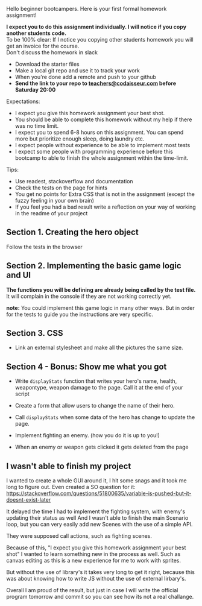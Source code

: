 
Hello beginner bootcampers. Here is your first formal homework  assignment!


**I expect you to do this assignment individually. I will notice if you copy another students code.**  
To be 100% clear: If I notice you copying other students homework you will get an invoice for the course.  
Don't discuss the homework in slack

- Download the starter files
- Make a local git repo and use it to track your work
- When you're done add a remote and push to your github
- **Send the link to your repo to teachers@codaisseur.com before Saturday 20:00**

Expectations:
- I expect you give this homework assignment your best shot.
- You should be able to complete this homework without my help if there was no time limit.
- I expect you to spend 6-8 hours on this assignment. You can spend more but prioritize enough sleep, doing laundry etc.
- I expect people without experience to be able to implement most tests
- I expect some people with programming experience before this bootcamp to able to finish the whole assignment within the time-limit.

Tips:
- Use readest, stackoverflow and documentation
- Check the tests on the page for hints
- You get no points for Extra CSS that is not in the assignment (except the fuzzy feeling in your own brain)
- If you feel you had a bad result write a reflection on your way of working in the readme of your project

## Section 1. Creating the hero object

Follow the tests in the browser

## Section 2. Implementing the basic game logic and UI

**The functions you will be defining are already being called by the test file.** It will complain in the console if they are not working correctly yet.

**note:** You could implement this game logic in many other ways. But in order for the tests to guide you the instructions are very specific.

## Section 3. CSS

- Link an external stylesheet and make all the pictures the same size.

## Section 4 - Bonus: Show me what you got


- Write `displayStats` function that writes your hero's name, health, weapontype, weapon damage to the page. Call it at the end of your script

- Create a form that allow users to change the name of their hero.

- Call `displayStats` when some data of the hero has change to update the page.

- Implement fighting an enemy. (how you do it is up to you!)

- When an enemy or weapon gets clicked it gets deleted from the page




## I wasn't able to finish my project
I wanted to create a whole GUI around it, I hit some snags and it took me long to figure out.
Even created a SO question for it: https://stackoverflow.com/questions/51800635/variable-is-pushed-but-it-doesnt-exist-later

It delayed the time I had to implement the fighting system, with enemy's updating their status as well
And I wasn't able to finish the main Scenario loop, but you can very easily add new Scenes with the use of a simple API.

They were supposed call actions, such as fighting scenes.

Because of this, "I expect you give this homework assignment your best shot" I wanted to learn something new in the process as well.
Such as canvas editing as this is a new experience for me to work with sprites.

But without the use of library's it takes very long to get it right, because this was about knowing how to write JS without the use of external lirbary's.

Overall I am proud of the result, but just in case I will write the official program tomorrow and commit so you can see how its not a real challange.
